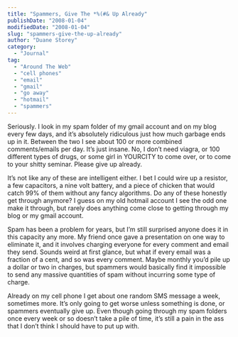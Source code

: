 ```yaml
---
title: "Spammers, Give The *%(#& Up Already"
publishDate: "2008-01-04"
modifiedDate: "2008-01-04"
slug: "spammers-give-the-up-already"
author: "Duane Storey"
category:
  - "Journal"
tag:
  - "Around The Web"
  - "cell phones"
  - "email"
  - "gmail"
  - "go away"
  - "hotmail"
  - "spammers"
---
```


Seriously. I look in my spam folder of my gmail account and on my blog every few days, and it’s absolutely ridiculous just how much garbage ends up in it. Between the two I see about 100 or more combined comments/emails per day. It’s just insane. No, I don’t need viagra, or 100 different types of drugs, or some girl in YOURCITY to come over, or to come to your shitty seminar. Please give up already.

It’s not like any of these are intelligent either. I bet I could wire up a resistor, a few capacitors, a nine volt battery, and a piece of chicken that would catch 99% of them without any fancy algorithms. Do any of these honestly get through anymore? I guess on my old hotmail account I see the odd one make it through, but rarely does anything come close to getting through my blog or my gmail account.

Spam has been a problem for years, but I’m still surprised anyone does it in this capacity any more. My friend once gave a presentation on one way to eliminate it, and it involves charging everyone for every comment and email they send. Sounds weird at first glance, but what if every email was a fraction of a cent, and so was every comment. Maybe monthly you’d pile up a dollar or two in charges, but spammers would basically find it impossible to send any massive quantities of spam without incurring some type of charge.

Already on my cell phone I get about one random SMS message a week, sometimes more. It’s only going to get worse unless something is done, or spammers eventually give up. Even though going through my spam folders once every week or so doesn’t take a pile of time, it’s still a pain in the ass that I don’t think I should have to put up with.